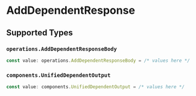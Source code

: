 # AddDependentResponse


## Supported Types

### `operations.AddDependentResponseBody`

```typescript
const value: operations.AddDependentResponseBody = /* values here */
```

### `components.UnifiedDependentOutput`

```typescript
const value: components.UnifiedDependentOutput = /* values here */
```

